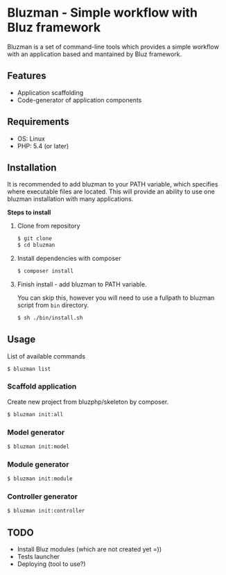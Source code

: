   Bluzman - Simple workflow with Bluz framework
======================================

Bluzman is a set of command-line tools which provides a simple workflow with an application based and mantained by Bluz framework.

## Features

 * Application scaffolding
 * Code-generator of application components

## Requirements

 * OS: Linux
 * PHP: 5.4 (or later)

## Installation

It is recommended to add bluzman to your PATH variable, which specifies where executable files are located.
This will provide an ability to use one bluzman installation with many applications.

**Steps to install**

1. Clone from repository

    ```bash
    $ git clone
    $ cd bluzman
    ```

2.  Install dependencies with composer

    ```bash
    $ composer install
    ```

3.  Finish install - add bluzman to PATH variable.

    You can skip this, however you will need to use a fullpath to bluzman script from ``` bin ``` directory.

    ```bash
    $ sh ./bin/install.sh
    ```

## Usage

List of available commands

```bash
$ bluzman list
```

### Scaffold application

Create new project from bluzphp/skeleton by composer.

```bash
$ bluzman init:all
```

### Model generator

```bash
$ bluzman init:model
```

### Module generator

```bash
$ bluzman init:module
```

### Controller generator

```bash
$ bluzman init:controller
```

## TODO

 * Install Bluz modules (which are not created yet =))
 * Tests launcher
 * Deploying (tool to use?)





